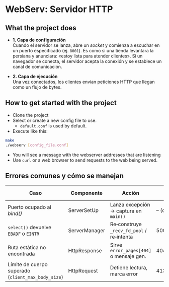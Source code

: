 
# WebServ: Servidor HTTP

## What the project does

- **1. Capa de configuración**  
  Cuando el servidor se lanza, abre un *socket* y comienza a escuchar en un puerto especificado (ej. `8001`). Es como si una tienda levantara la persiana y anunciara: «estoy lista para atender clientes». Si un navegador se conecta, el servidor acepta la conexión y se establece un canal de comunicación.

- **2. Capa de ejecución**  
  Una vez conectados, los clientes envían peticiones HTTP que llegan como un flujo de bytes. 


## How to get started with the project
- Clone the project
- Select or create a new config file to use.
  - `default.conf` is used by default.
- Execute like this:
```bash
make
./webserv [config_file.conf]
```
- You will see a message with the webserver addresses that are listening
- Use `curl` or a web browser to send requests to the web being served.



## Errores comunes y cómo se manejan

| Caso                                            | Componente   | Acción                                   | Código HTTP resultante |
| ----------------------------------------------- | ------------ | ---------------------------------------- | ---------------------- |
| Puerto ocupado al *bind()*                      | ServerSetUp  | Lanza excepción → captura en `main()`    | – (cierra programa)    |
| `select()` devuelve `EBADF` o `EINTR`           | ServerManager| Re‑construye `_recv_fd_pool` / re‑intenta| 500 si se detecta roto |
| Ruta estática no encontrada                     | HttpResponse | Sirve `error_pages[404]`  o mensaje gen. | 404 Not Found          |
| Límite de cuerpo superado (`client_max_body_size`)| HttpRequest  | Detiene lectura, marca error            | 413 Payload Too Large  |

